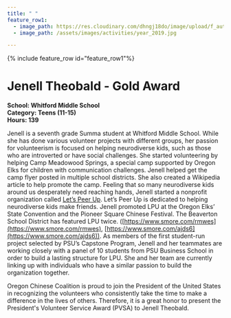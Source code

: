 ```yaml
---
title: " "
feature_row1:
  - image_path: https://res.cloudinary.com/dhngj18do/image/upload/f_auto,q_auto/v1/images/pvsa/2019_jenell
  - image_path: /assets/images/activities/year_2019.jpg

---
```


{% include feature_row id="feature_row1"%}

# Jenell Theobald - Gold Award

**School: Whitford Middle School**  
**Category: Teens (11-15)**  
**Hours: 139**  

Jenell is a seventh grade Summa student at Whitford Middle School. While she has done various volunteer projects with different groups, her passion for volunteerism is focused on helping neurodiverse kids, such as those who are introverted or have social challenges. She started volunteering by helping Camp Meadowood Springs, a special camp supported by Oregon Elks for children with communication challenges. Jenell helped get the camp flyer posted in multiple school districts. She also created a Wikipedia article to help promote the camp. Feeling that so many neurodiverse kids around us desperately need reaching hands, Jenell started a nonprofit organization called [Let’s Peer Up](https://www.letspeerup.org/). Let’s Peer Up is dedicated to helping neurodiverse kids make friends. Jenell promoted LPU at the Oregon Elks’ State Convention and the Pioneer Square Chinese Festival. The Beaverton School District has featured LPU twice. ([https://www.smore.com/rmwes](https://www.smore.com/rmwes), [https://www.smore.com/ajds6](https://www.smore.com/ajds6)). As members of the first student-run project selected by PSU’s Capstone Program, Jenell and her teammates are working closely with a panel of 10 students from PSU Business School in order to build a lasting structure for LPU. She and her team are currently linking up with individuals who have a similar passion to build the organization together.

Oregon Chinese Coalition is proud to join the President of the United States in recognizing the volunteers who consistently take the time to make a difference in the lives of others. Therefore, it is a great honor to present the President's Volunteer Service Award (PVSA) to Jenell Theobald.
